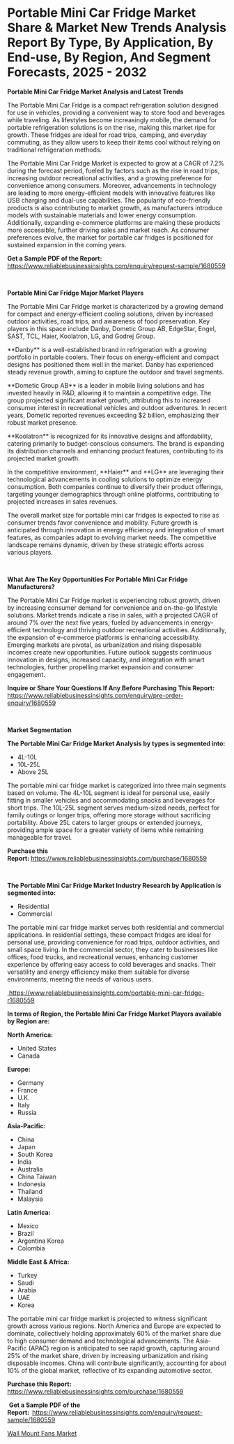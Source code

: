 <p><h1>Portable Mini Car Fridge Market Share & Market New Trends Analysis Report By Type, By Application, By End-use, By Region, And Segment Forecasts, 2025 - 2032</h1></p><p><strong>Portable Mini Car Fridge Market Analysis and Latest Trends</strong></p>
<p><p>The Portable Mini Car Fridge is a compact refrigeration solution designed for use in vehicles, providing a convenient way to store food and beverages while traveling. As lifestyles become increasingly mobile, the demand for portable refrigeration solutions is on the rise, making this market ripe for growth. These fridges are ideal for road trips, camping, and everyday commuting, as they allow users to keep their items cool without relying on traditional refrigeration methods.</p><p>The Portable Mini Car Fridge Market is expected to grow at a CAGR of 7.2% during the forecast period, fueled by factors such as the rise in road trips, increasing outdoor recreational activities, and a growing preference for convenience among consumers. Moreover, advancements in technology are leading to more energy-efficient models with innovative features like USB charging and dual-use capabilities. The popularity of eco-friendly products is also contributing to market growth, as manufacturers introduce models with sustainable materials and lower energy consumption. Additionally, expanding e-commerce platforms are making these products more accessible, further driving sales and market reach. As consumer preferences evolve, the market for portable car fridges is positioned for sustained expansion in the coming years.</p></p>
<p><strong>Get a Sample PDF of the Report:&nbsp;</strong> <a href="https://www.reliablebusinessinsights.com/enquiry/request-sample/1680559?utm_campaign=2330&utm_medium=2&utm_source=Github&utm_content=ia&utm_term=09022025&utm_id=portable-mini-car-fridge">https://www.reliablebusinessinsights.com/enquiry/request-sample/1680559</a></p>
<p>&nbsp;</p>
<p><strong>Portable Mini Car Fridge Major Market Players</strong></p>
<p><p>The Portable Mini Car Fridge market is characterized by a growing demand for compact and energy-efficient cooling solutions, driven by increased outdoor activities, road trips, and awareness of food preservation. Key players in this space include Danby, Dometic Group AB, EdgeStar, Engel, SAST, TCL, Haier, Koolatron, LG, and Godrej Group.</p><p>**Danby** is a well-established brand in refrigeration with a growing portfolio in portable coolers. Their focus on energy-efficient and compact designs has positioned them well in the market. Danby has experienced steady revenue growth, aiming to capture the outdoor and travel segments.</p><p>**Dometic Group AB** is a leader in mobile living solutions and has invested heavily in R&D, allowing it to maintain a competitive edge. The group projected significant market growth, attributing this to increased consumer interest in recreational vehicles and outdoor adventures. In recent years, Dometic reported revenues exceeding $2 billion, emphasizing their robust market presence.</p><p>**Koolatron** is recognized for its innovative designs and affordability, catering primarily to budget-conscious consumers. The brand is expanding its distribution channels and enhancing product features, contributing to its projected market growth.</p><p>In the competitive environment, **Haier** and **LG** are leveraging their technological advancements in cooling solutions to optimize energy consumption. Both companies continue to diversify their product offerings, targeting younger demographics through online platforms, contributing to projected increases in sales revenues.</p><p>The overall market size for portable mini car fridges is expected to rise as consumer trends favor convenience and mobility. Future growth is anticipated through innovation in energy efficiency and integration of smart features, as companies adapt to evolving market needs. The competitive landscape remains dynamic, driven by these strategic efforts across various players.</p></p>
<p>&nbsp;</p>
<p><strong>What Are The Key Opportunities For Portable Mini Car Fridge Manufacturers?</strong></p>
<p><p>The Portable Mini Car Fridge market is experiencing robust growth, driven by increasing consumer demand for convenience and on-the-go lifestyle solutions. Market trends indicate a rise in sales, with a projected CAGR of around 7% over the next five years, fueled by advancements in energy-efficient technology and thriving outdoor recreational activities. Additionally, the expansion of e-commerce platforms is enhancing accessibility. Emerging markets are pivotal, as urbanization and rising disposable incomes create new opportunities. Future outlook suggests continuous innovation in designs, increased capacity, and integration with smart technologies, further propelling market expansion and consumer engagement.</p></p>
<p><strong>Inquire or Share Your Questions If Any Before Purchasing This Report:</strong> <a href="https://www.reliablebusinessinsights.com/enquiry/pre-order-enquiry/1680559?utm_campaign=2330&utm_medium=2&utm_source=Github&utm_content=ia&utm_term=09022025&utm_id=portable-mini-car-fridge">https://www.reliablebusinessinsights.com/enquiry/pre-order-enquiry/1680559</a></p>
<p>&nbsp;</p>
<p><strong>Market Segmentation</strong></p>
<p><strong>The Portable Mini Car Fridge Market Analysis by types is segmented into:</strong></p>
<p><ul><li>4L-10L</li><li>10L-25L</li><li>Above 25L</li></ul></p>
<p><p>The portable mini car fridge market is categorized into three main segments based on volume. The 4L-10L segment is ideal for personal use, easily fitting in smaller vehicles and accommodating snacks and beverages for short trips. The 10L-25L segment serves medium-sized needs, perfect for family outings or longer trips, offering more storage without sacrificing portability. Above 25L caters to larger groups or extended journeys, providing ample space for a greater variety of items while remaining manageable for travel.</p></p>
<p><strong>Purchase this Report:&nbsp;</strong><a href="https://www.reliablebusinessinsights.com/purchase/1680559?utm_campaign=2330&utm_medium=2&utm_source=Github&utm_content=ia&utm_term=09022025&utm_id=portable-mini-car-fridge">https://www.reliablebusinessinsights.com/purchase/1680559</a></p>
<p>&nbsp;</p>
<p><strong>The Portable Mini Car Fridge Market Industry Research by Application is segmented into:</strong></p>
<p><ul><li>Residential</li><li>Commercial</li></ul></p>
<p><p>The portable mini car fridge market serves both residential and commercial applications. In residential settings, these compact fridges are ideal for personal use, providing convenience for road trips, outdoor activities, and small space living. In the commercial sector, they cater to businesses like offices, food trucks, and recreational venues, enhancing customer experience by offering easy access to cold beverages and snacks. Their versatility and energy efficiency make them suitable for diverse environments, meeting the needs of various users.</p></p>
<p><a href="https://www.reliablebusinessinsights.com/portable-mini-car-fridge-r1680559?utm_campaign=2330&utm_medium=2&utm_source=Github&utm_content=ia&utm_term=09022025&utm_id=portable-mini-car-fridge">&nbsp;https://www.reliablebusinessinsights.com/portable-mini-car-fridge-r1680559</a></p>
<p><strong>In terms of Region, the Portable Mini Car Fridge Market Players available by Region are:</strong></p>
<p>
    <p> <strong> North America: </strong>
        <ul>
            <li>United States</li>
            <li>Canada</li>
        </ul>
        </p> 
    <p> <strong> Europe: </strong>
        <ul>
            <li>Germany</li>
            <li>France</li>
            <li>U.K.</li>
            <li>Italy</li>
            <li>Russia</li>
        </ul>
        </p> 
    <p> <strong> Asia-Pacific: </strong>
        <ul>
            <li>China</li>
            <li>Japan</li>
            <li>South Korea</li>
            <li>India</li>
            <li>Australia</li>
            <li>China Taiwan</li>
            <li>Indonesia</li>
            <li>Thailand</li>
            <li>Malaysia</li>
        </ul>
        </p> 
    <p> <strong> Latin America: </strong>
        <ul>
            <li>Mexico</li>
            <li>Brazil</li>
            <li>Argentina Korea</li>
            <li>Colombia</li>
        </ul>
        </p> 
    <p> <strong> Middle East & Africa: </strong>
        <ul>
            <li>Turkey</li>
            <li>Saudi</li>
            <li>Arabia</li>
            <li>UAE</li>
            <li>Korea</li>
        </ul>
    </p>
    </p>
<p><p>The portable mini car fridge market is projected to witness significant growth across various regions. North America and Europe are expected to dominate, collectively holding approximately 60% of the market share due to high consumer demand and technological advancements. The Asia-Pacific (APAC) region is anticipated to see rapid growth, capturing around 25% of the market share, driven by increasing urbanization and rising disposable incomes. China will contribute significantly, accounting for about 10% of the global market, reflective of its expanding automotive sector.</p></p>
<p><strong>Purchase this Report: </strong><a href="https://www.reliablebusinessinsights.com/purchase/1680559?utm_campaign=2330&utm_medium=2&utm_source=Github&utm_content=ia&utm_term=09022025&utm_id=portable-mini-car-fridge">https://www.reliablebusinessinsights.com/purchase/1680559</a></p>
<p>&nbsp;<strong>Get a Sample PDF of the Report:&nbsp;&nbsp;</strong><a href="https://www.reliablebusinessinsights.com/enquiry/request-sample/1680559?utm_campaign=2330&utm_medium=2&utm_source=Github&utm_content=ia&utm_term=09022025&utm_id=portable-mini-car-fridge">https://www.reliablebusinessinsights.com/enquiry/request-sample/1680559</a></p>
<p><strong></strong></p>
<p><p><a href="https://github.com/danikabiele541/Market-Research-Report-List-1/blob/main/wall-mount-fans-market.md?utm_campaign=2330&utm_medium=2&utm_source=Github&utm_content=ia&utm_term=09022025&utm_id=portable-mini-car-fridge">Wall Mount Fans Market</a></p></p>